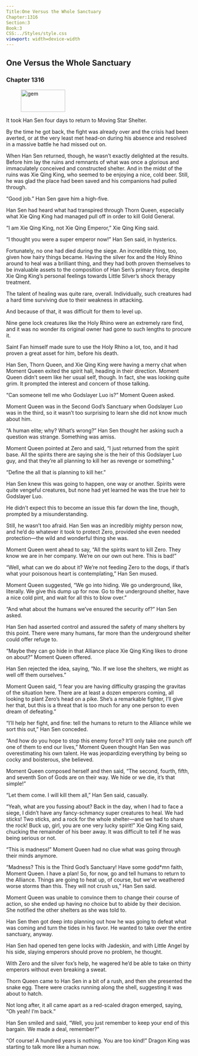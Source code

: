```yaml
---
Title:One Versus the Whole Sanctuary 
Chapter:1316 
Section:3 
Book:3 
CSS:../Styles/style.css 
viewport: width=device-width
---
```

  
## One Versus the Whole Sanctuary
### Chapter 1316
  
<figure>
	<img src="../Images/gem.gif" alt="gem" id="gem" width="120" height="60" />
</figure>
  

  
It took Han Sen four days to return to Moving Star Shelter.

By the time he got back, the fight was already over and the crisis had been averted, or at the very least met head-on during his absence and resolved in a massive battle he had missed out on.

When Han Sen returned, though, he wasn’t exactly delighted at the results. Before him lay the ruins and remnants of what was once a glorious and immaculately conceived and constructed shelter. And in the midst of the ruins was Xie Qing King, who seemed to be enjoying a nice, cold beer. Still, he was glad the place had been saved and his companions had pulled through.

“Good job.” Han Sen gave him a high-five.

Han Sen had heard what had transpired through Thorn Queen, especially what Xie Qing King had managed pull off in order to kill Gold General.

“I am Xie Qing King, not Xie Qing Emperor,” Xie Qing King said.

“I thought you were a super emperor now!” Han Sen said, in hysterics.

Fortunately, no one had died during the siege. An incredible thing, too, given how hairy things became. Having the silver fox and the Holy Rhino around to heal was a brilliant thing, and they had both proven themselves to be invaluable assets to the composition of Han Sen’s primary force, despite Xie Qing King’s personal feelings towards Little Silver’s shock therapy treatment.

The talent of healing was quite rare, overall. Individually, such creatures had a hard time surviving due to their weakness in attacking.

And because of that, it was difficult for them to level up.

Nine gene lock creatures like the Holy Rhino were an extremely rare find, and it was no wonder its original owner had gone to such lengths to procure it.

Saint Fan himself made sure to use the Holy Rhino a lot, too, and it had proven a great asset for him, before his death.

Han Sen, Thorn Queen, and Xie Qing King were having a merry chat when Moment Queen exited the spirit hall, heading in their direction. Moment Queen didn’t seem like her usual self, though. In fact, she was looking quite grim. It prompted the interest and concern of those talking.

“Can someone tell me who Godslayer Luo is?” Moment Queen asked.

Moment Queen was in the Second God’s Sanctuary when Godslayer Luo was in the third, so it wasn’t too surprising to learn she did not know much about him.

“A human elite; why? What’s wrong?” Han Sen thought her asking such a question was strange. Something was amiss.

Moment Queen pointed at Zero and said, “I just returned from the spirit base. All the spirits there are saying she is the heir of this Godslayer Luo guy, and that they’re all planning to kill her as revenge or something.”

“Define the all that is planning to kill her.”

Han Sen knew this was going to happen, one way or another. Spirits were quite vengeful creatures, but none had yet learned he was the true heir to Godslayer Luo.

He didn’t expect this to become an issue this far down the line, though, prompted by a misunderstanding.

Still, he wasn’t too afraid. Han Sen was an incredibly mighty person now, and he’d do whatever it took to protect Zero, provided she even needed protection—the wild and wonderful thing she was.

Moment Queen went ahead to say, “All the spirits want to kill Zero. They know we are in her company. We’re on our own out here. This is bad!”

“Well, what can we do about it? We’re not feeding Zero to the dogs, if that’s what your poisonous heart is contemplating,” Han Sen mused.

Moment Queen suggested, “We go into hiding. We go underground, like, literally. We give this dump up for now. Go to the underground shelter, have a nice cold pint, and wait for all this to blow over.”

“And what about the humans we’ve ensured the security of?” Han Sen asked.

Han Sen had asserted control and assured the safety of many shelters by this point. There were many humans, far more than the underground shelter could offer refuge to.

“Maybe they can go hide in that Alliance place Xie Qing King likes to drone on about?” Moment Queen offered.

Han Sen rejected the idea, saying, “No. If we lose the shelters, we might as well off them ourselves.”

Moment Queen said, “I fear you are having difficulty grasping the gravitas of the situation here. There are at least a dozen emperors coming, all looking to plant Zero’s head on a pike. She’s a remarkable fighter, I’ll give her that, but this is a threat that is too much for any one person to even dream of defeating.”

“I’ll help her fight, and fine: tell the humans to return to the Alliance while we sort this out,” Han Sen conceded.

“And how do you hope to stop this enemy force? It’ll only take one punch off one of them to end our lives,” Moment Queen thought Han Sen was overestimating his own talent. He was jeopardizing everything by being so cocky and boisterous, she believed.

Moment Queen composed herself and then said, “The second, fourth, fifth, and seventh Son of Gods are on their way. We hide or we die, it’s that simple!”

“Let them come. I will kill them all,” Han Sen said, casually.

“Yeah, what are you fussing about? Back in the day, when I had to face a siege, I didn’t have any fancy-schmancy super creatures to heal. We had sticks! Two sticks, and a rock for the whole shelter—and we had to share the rock! Buck up, girl, you are one very lucky spirit!” Xie Qing King said, chucking the remainder of his beer away. It was difficult to tell if he was being serious or not.

“This is madness!” Moment Queen had no clue what was going through their minds anymore.

“Madness? This is the Third God’s Sanctuary! Have some godd*mn faith, Moment Queen. I have a plan! So, for now, go and tell humans to return to the Alliance. Things are going to heat up, of course, but we’ve weathered worse storms than this. They will not crush us,” Han Sen said.

Moment Queen was unable to convince them to change their course of action, so she ended up having no choice but to abide by their decision. She notified the other shelters as she was told to.

Han Sen then got deep into planning out how he was going to defeat what was coming and turn the tides in his favor. He wanted to take over the entire sanctuary, anyway.

Han Sen had opened ten gene locks with Jadeskin, and with Little Angel by his side, slaying emperors should prove no problem, he thought.

With Zero and the silver fox’s help, he wagered he’d be able to take on thirty emperors without even breaking a sweat.

Thorn Queen came to Han Sen in a bit of a rush, and then she presented the snake egg. There were cracks running along the shell, suggesting it was about to hatch.

Not long after, it all came apart as a red-scaled dragon emerged, saying, “Oh yeah! I’m back.”

Han Sen smiled and said, “Well, you just remember to keep your end of this bargain. We made a deal, remember?”

“Of course! A hundred years is nothing. You are too kind!” Dragon King was starting to talk more like a human now.